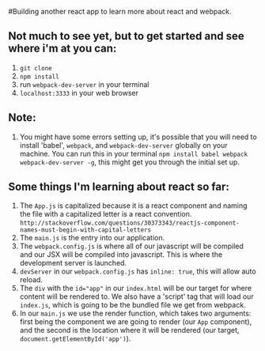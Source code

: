 #Building another react app to learn more about react and webpack.

## Not much to see yet, but to get started and see where i'm at you can:
1.  `git clone`
2.  `npm install`
3.  run `webpack-dev-server` in your terminal
4.  `localhost:3333` in your web browser

## Note:
1.  You might have some errors setting up, it's possible that you will need to install 'babel', `webpack`, and `webpack-dev-server` globally on your machine. You can run this in your terminal `npm install babel webpack webpack-dev-server -g`, this might get you through the initial set up.

## Some things I'm learning about react so far:
1.  The `App.js` is capitalized because it is a react component and naming the file with a capitalized letter is a react convention. `http://stackoverflow.com/questions/30373343/reactjs-component-names-must-begin-with-capital-letters`
2.  The `main.js` is the entry into our application.
3.  The `webpack.config.js` is where all of our javascript will be compiled and our JSX will be compiled into javascript. This is where the development server is launched.
4.  `devServer` in our `webpack.config.js` has `inline: true`, this will allow auto reload.
5.  The `div` with the `id="app"` in our `index.html` will be our target for where content will be rendered to. We also have a 'script' tag that will load our `index.js`, which is going to be the bundled file we get from webpack.
6.  In our `main.js` we use the render function, which takes two arguments: first being the component we are going to render (our `App` component), and the second is the location where it will be rendered (our target, `document.getElementById('app')`).
